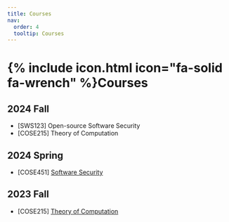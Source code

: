 ```yaml
---
title: Courses
nav:
  order: 4
  tooltip: Courses
---
```


# {% include icon.html icon="fa-solid fa-wrench" %}Courses

## 2024 Fall
 - [SWS123] Open-source Software Security
 - [COSE215] Theory of Computation 


## 2024 Spring
- [COSE451] [Software Security](/courses/2024spr_ss/)

## 2023 Fall
- [COSE215] [Theory of Computation](/courses/2023fall_toc/)